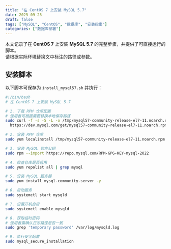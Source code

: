 ```yaml
---
title: "在 CentOS 7 上安装 MySQL 5.7"
date: 2025-09-25
draft: false
tags: ["MySQL", "CentOS", "数据库", "安装指南"]
categories: ["数据库部署"]
---
```


本文记录了在 **CentOS 7** 上安装 **MySQL 5.7** 的完整步骤，并提供了可直接运行的脚本。  
请根据实际环境替换文中标注的路径或参数。

## 安装脚本

以下脚本可保存为 `install_mysql57.sh` 并执行：

```bash
#!/bin/bash
# 在 CentOS 7 上安装 MySQL 5.7

# 1. 下载 RPM 仓库配置
# 使用者可根据需要替换本地保存路径
sudo curl -f -s -S -L -o /tmp/mysql57-community-release-el7-11.noarch.rpm \
  https://dev.mysql.com/get/mysql57-community-release-el7-11.noarch.rpm

# 2. 安装 RPM 仓库
sudo yum localinstall /tmp/mysql57-community-release-el7-11.noarch.rpm -y

# 3. 安装 MySQL 官方公钥
sudo rpm --import https://repo.mysql.com/RPM-GPG-KEY-mysql-2022

# 4. 检查仓库是否启用
sudo yum repolist all | grep mysql

# 5. 安装 MySQL 服务器
sudo yum install mysql-community-server -y

# 6. 启动服务
sudo systemctl start mysqld

# 7. 设置开机自启
sudo systemctl enable mysqld

# 8. 获取临时密码
# 使用者需确认日志路径是否一致
sudo grep 'temporary password' /var/log/mysqld.log

# 9. 执行安全配置
sudo mysql_secure_installation
